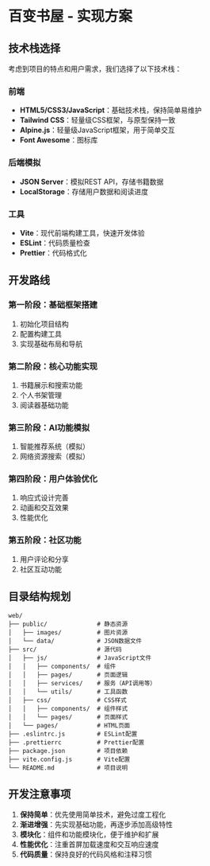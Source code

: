 # 百变书屋 - 实现方案

## 技术栈选择

考虑到项目的特点和用户需求，我们选择了以下技术栈：

### 前端
- **HTML5/CSS3/JavaScript**：基础技术栈，保持简单易维护
- **Tailwind CSS**：轻量级CSS框架，与原型保持一致
- **Alpine.js**：轻量级JavaScript框架，用于简单交互
- **Font Awesome**：图标库

### 后端模拟
- **JSON Server**：模拟REST API，存储书籍数据
- **LocalStorage**：存储用户数据和阅读进度

### 工具
- **Vite**：现代前端构建工具，快速开发体验
- **ESLint**：代码质量检查
- **Prettier**：代码格式化

## 开发路线

### 第一阶段：基础框架搭建
1. 初始化项目结构
2. 配置构建工具
3. 实现基础布局和导航

### 第二阶段：核心功能实现
1. 书籍展示和搜索功能
2. 个人书架管理
3. 阅读器基础功能

### 第三阶段：AI功能模拟
1. 智能推荐系统（模拟）
2. 网络资源搜索（模拟）

### 第四阶段：用户体验优化
1. 响应式设计完善
2. 动画和交互效果
3. 性能优化

### 第五阶段：社区功能
1. 用户评论和分享
2. 社区互动功能

## 目录结构规划

```
web/
├── public/              # 静态资源
│   ├── images/          # 图片资源
│   └── data/            # JSON数据文件
├── src/                 # 源代码
│   ├── js/              # JavaScript文件
│   │   ├── components/  # 组件
│   │   ├── pages/       # 页面逻辑
│   │   ├── services/    # 服务（API调用等）
│   │   └── utils/       # 工具函数
│   ├── css/             # CSS样式
│   │   ├── components/  # 组件样式
│   │   └── pages/       # 页面样式
│   └── pages/           # HTML页面
├── .eslintrc.js         # ESLint配置
├── .prettierrc          # Prettier配置
├── package.json         # 项目依赖
├── vite.config.js       # Vite配置
└── README.md            # 项目说明
```

## 开发注意事项

1. **保持简单**：优先使用简单技术，避免过度工程化
2. **渐进增强**：先实现基础功能，再逐步添加高级特性
3. **模块化**：组件和功能模块化，便于维护和扩展
4. **性能优化**：注重首屏加载速度和交互响应速度
5. **代码质量**：保持良好的代码风格和注释习惯 